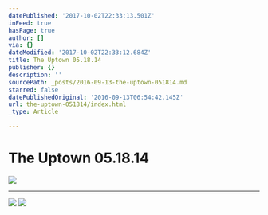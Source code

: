 ```yaml
---
datePublished: '2017-10-02T22:33:13.501Z'
inFeed: true
hasPage: true
author: []
via: {}
dateModified: '2017-10-02T22:33:12.684Z'
title: The Uptown 05.18.14
publisher: {}
description: ''
sourcePath: _posts/2016-09-13-the-uptown-051814.md
starred: false
datePublishedOriginal: '2016-09-13T06:54:42.145Z'
url: the-uptown-051814/index.html
_type: Article

---
```

# The Uptown 05.18.14
![](https://the-grid-user-content.s3-us-west-2.amazonaws.com/7402e111-8094-4e1a-8c73-599fdfcf498e.jpg)

---

![](https://the-grid-user-content.s3-us-west-2.amazonaws.com/bf38ddeb-1989-4f29-a308-6124dd60f0cf.jpg)
![](https://the-grid-user-content.s3-us-west-2.amazonaws.com/bc4f7b20-f9da-4005-900f-65f18e764ded.jpg)